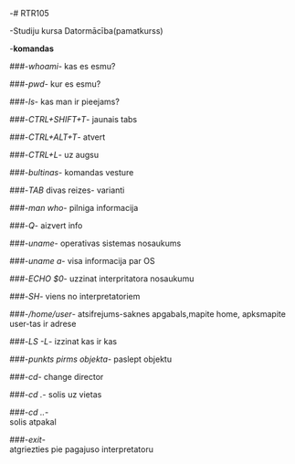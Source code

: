 -# RTR105

-Studiju kursa Datormācība(pamatkurss)

-**komandas**

###-*whoami*- 
kas es esmu?

###-*pwd*-
kur es esmu?

###-*ls*- 
kas man ir pieejams?

###-*CTRL+SHIFT+T*-
jaunais tabs

###-*CTRL+ALT+T*-
atvert

###-*CTRL+L*- 
uz augsu

###-*bultinas*-
komandas vesture

###-*TAB* divas reizes-
varianti

###-*man who*-
pilniga informacija

###-*Q*- 
aizvert info

###-*uname*-
operativas sistemas nosaukums

###-*uname a*-
visa informacija par OS

###-*ECHO $0*-
uzzinat interpritatora nosaukumu

###-*SH*-
viens no interpretatoriem

###-*/home/user*-
atsifrejums-saknes apgabals,mapite home, apksmapite user-tas ir adrese

###-*LS -L*- 
izzinat kas ir kas

###-*punkts pirms objekta*-   paslept objektu

###-*cd*- 
change director

###-*cd .*- 
solis uz vietas

###-*cd ..*-  
solis atpakal

###-*exit*-  
atgriezties pie pagajuso interpretatoru
